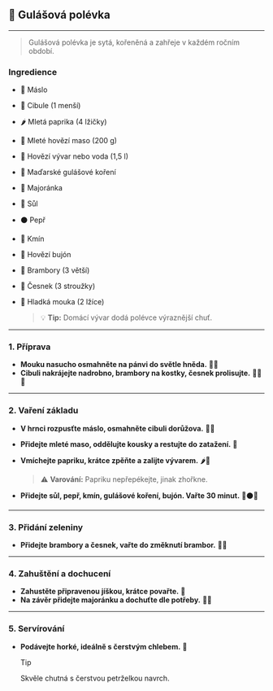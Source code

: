 ﻿## 🍲 Gulášová polévka

---

> Gulášová polévka je sytá, kořeněná a zahřeje v každém ročním období.

### Ingredience

- 🧈 Máslo
- 🧅 Cibule (1 menší)
- 🌶️ Mletá paprika (4 lžičky)
- 🥩 Mleté hovězí maso (200 g)
- 🥣 Hovězí vývar nebo voda (1,5 l)
- 🧂 Maďarské gulášové koření
- 🌿 Majoránka
- 🧂 Sůl
- ⚫ Pepř
- 🌱 Kmín
- 🧂 Hovězí bujón
- 🥔 Brambory (3 větší)
- 🧄 Česnek (3 stroužky)
- 🌾 Hladká mouka (2 lžíce)

  > 💡 **Tip:** Domácí vývar dodá polévce výraznější chuť.

---

### 1. Příprava

- **Mouku nasucho osmahněte na pánvi do světle hněda.** 🌾🔥
- **Cibuli nakrájejte nadrobno, brambory na kostky, česnek prolisujte.** 🧅🥔🧄

---

### 2. Vaření základu

- **V hrnci rozpusťte máslo, osmahněte cibuli dorůžova.** 🧈🧅
- **Přidejte mleté maso, oddělujte kousky a restujte do zatažení.** 🥩
- **Vmíchejte papriku, krátce zpěňte a zalijte vývarem.** 🌶️🥣

  > ⚠️ **Varování:** Papriku nepřepékejte, jinak zhořkne.

- **Přidejte sůl, pepř, kmín, gulášové koření, bujón. Vařte 30 minut.** 🧂⚫🌱

---

### 3. Přidání zeleniny

- **Přidejte brambory a česnek, vařte do změknutí brambor.** 🥔🧄

---

### 4. Zahuštění a dochucení

- **Zahustěte připravenou jíškou, krátce povařte.** 🌾
- **Na závěr přidejte majoránku a dochuťte dle potřeby.** 🌿🧂

---

### 5. Servírování

- **Podávejte horké, ideálně s čerstvým chlebem.** 🍞

  > [!TIP]
  > Skvěle chutná s čerstvou petrželkou navrch.